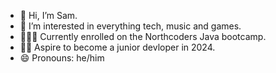 - 👋 Hi, I’m Sam.
- 👀 I’m interested in everything tech, music and games.
- 👨🏻‍💻 Currently enrolled on the Northcoders Java bootcamp.
- 🤞🏻 Aspire to become a junior devloper in 2024.
- 😄 Pronouns: he/him
